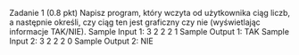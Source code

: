Zadanie 1 (0.8 pkt)
Napisz program, który wczyta od użytkownika ciąg liczb, a następnie określi, czy ciąg ten jest graficzny czy nie (wyświetlając informacje TAK/NIE).
Sample Input 1:
3 2 2 2 1
Sample Output 1:
TAK
Sample Input 2:
3 2 2 2 0
Sample Output 2:
NIE
